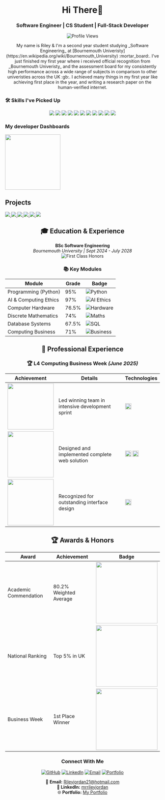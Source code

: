 

<h1 align="center">Hi There👋</h1>
<h3 align="center">Software Engineer | CS Student | Full-Stack Developer</h3>

<p align="center">
  <img src="https://komarev.com/ghpvc/?username=xmrenigmax&label=Profile%20views&color=0e75b6&style=flat" alt="Profile Views"/>
</p>


<div align="center">
My name is Riley & I'm a second year student studying _Software Engineering_ at [Bournemouth Univeristy](https://en.wikipedia.org/wiki/Bournemouth_University) :mortar_board:. I've just finished my first year where i received official recognition from _Bournemouth Univeristy_ and the assessment board for my consistently high performance across a wide range of subjects in comparison to other univeristies across the UK :gb:. I achieved many things in my first year like achieving first place in the year, and writing a research paper on the human-verified internet.

</div>


### 🛠️ Skills I've Picked Up

<p align="center">
  <img src="https://img.shields.io/badge/Python-3776AB?style=flat&logo=python&logoColor=white"/>
  <img src="https://img.shields.io/badge/SQL-003B57?style=flat&logo=mysql&logoColor=white"/>
  <img src="https://img.shields.io/badge/JavaScript-F7DF1E?style=flat&logo=javascript&logoColor=black"/>
  <img src="https://img.shields.io/badge/HTML5-E34F26?style=flat&logo=html5&logoColor=white"/>
  <img src="https://img.shields.io/badge/CSS3-1572B6?style=flat&logo=css3&logoColor=white"/>
  <img src="https://img.shields.io/badge/React-61DAFB?style=flat&logo=react&logoColor=black"/>
  <img src="https://img.shields.io/badge/Node.js-339933?style=flat&logo=node.js&logoColor=white"/>
  <img src="https://img.shields.io/badge/TypeScript-3178C6?style=flat&logo=typescript&logoColor=white"/>
  <img src="https://img.shields.io/badge/Git-F05032?style=flat&logo=git&logoColor=white"/>
  <img src="https://img.shields.io/badge/PostgreSQL-4169E1?style=flat&logo=postgresql&logoColor=white"/>
    <img src="https://img.shields.io/badge/Java-007396?style=flat&logo=java&logoColor=white"/>
</p>

### My developer Dashboards

<a href="https://github.com/anuraghazra/github-readme-stats">
  <img src="https://github-readme-stats.vercel.app/api?username=xmrenigmax&show_icons=true&theme=vue-dark&hide_border=true" height="180"/>
</a>

## Projects

<a href="https://github.com/xmrenigmax/AgileTaskManager">
    <picture>
        <source
            srcset="https://github-readme-stats.vercel.app/api/pin/?username=xmrenigmax&repo=AgileTaskManager&theme=vue-dark&hide_border=true"
            media="(prefers-color-scheme: dark)"
        />
        <source
            srcset="https://github-readme-stats.vercel.app/api/pin/?username=xmrenigmax&repo=AgileTaskManager&theme=vue"
            media="(prefers-color-scheme: light), (prefers-color-scheme: no-preference)"
        />
        <img src="https://github-readme-stats.vercel.app/api/pin/?username=xmrenigmax&repo=AgileTaskManager&theme=vue"/>
    </picture>
</a>

<a href="https://github.com/xmrenigmax/MyPortfolio">
    <picture>
        <source
            srcset="https://github-readme-stats.vercel.app/api/pin/?username=xmrenigmax&repo=MyPortfolio&theme=vue-dark&hide_border=true"
            media="(prefers-color-scheme: dark)"
        />
        <source
            srcset="https://github-readme-stats.vercel.app/api/pin/?username=xmrenigmax&repo=MyPortfolio&theme=vue"
            media="(prefers-color-scheme: light), (prefers-color-scheme: no-preference)"
        />
        <img src="https://github-readme-stats.vercel.app/api/pin/?username=xmrenigmax&repo=MyPortfolio&theme=vue"/>
    </picture>
</a>

<a href="https://github.com/xmrenigmax/DataVisuals">
    <picture>
        <source
            srcset="https://github-readme-stats.vercel.app/api/pin/?username=xmrenigmax&repo=DataVisuals&theme=vue-dark&hide_border=true"
            media="(prefers-color-scheme: dark)"
        />
        <source
            srcset="https://github-readme-stats.vercel.app/api/pin/?username=xmrenigmax&repo=DataVisuals&theme=vue"
            media="(prefers-color-scheme: light), (prefers-color-scheme: no-preference)"
        />
        <img src="https://github-readme-stats.vercel.app/api/pin/?username=xmrenigmax&repo=DataVisuals&theme=vue"/>
    </picture>
</a>

<a href="https://github.com/xmrenigmax/L4_Coursework_Programming">
    <picture>
        <source
            srcset="https://github-readme-stats.vercel.app/api/pin/?username=xmrenigmax&repo=L4_Coursework_Programming&theme=vue-dark&hide_border=true"
            media="(prefers-color-scheme: dark)"
        />
        <source
            srcset="https://github-readme-stats.vercel.app/api/pin/?username=xmrenigmax&repo=L4_Coursework_Programming&theme=vue"
            media="(prefers-color-scheme: light), (prefers-color-scheme: no-preference)"
        />
        <img src="https://github-readme-stats.vercel.app/api/pin/?username=xmrenigmax&repo=L4_Coursework_Programming&theme=vue"/>
    </picture>
</a>

<a href="https://github.com/xmrenigmax/L4_MathsAssignmentRepo">
    <picture>
        <source
            srcset="https://github-readme-stats.vercel.app/api/pin/?username=xmrenigmax&repo=L4_MathsAssignmentRepo&theme=vue-dark&hide_border=true"
            media="(prefers-color-scheme: dark)"
        />
        <source
            srcset="https://github-readme-stats.vercel.app/api/pin/?username=xmrenigmax&repo=L4_MathsAssignmentRepo&theme=vue"
            media="(prefers-color-scheme: light), (prefers-color-scheme: no-preference)"
        />
        <img src="https://github-readme-stats.vercel.app/api/pin/?username=xmrenigmax&repo=L4_MathsAssignmentRepo&theme=vue"/>
    </picture>
</a>

<a href="https://github.com/xmrenigmax/Hackerrank">
    <picture>
        <source
            srcset="https://github-readme-stats.vercel.app/api/pin/?username=xmrenigmax&repo=Hackerrank&theme=vue-dark&hide_border=true"
            media="(prefers-color-scheme: dark)"
        />
        <source
            srcset="https://github-readme-stats.vercel.app/api/pin/?username=xmrenigmax&repo=Hackerrank&theme=vue"
            media="(prefers-color-scheme: light), (prefers-color-scheme: no-preference)"
        />
        <img src="https://github-readme-stats.vercel.app/api/pin/?username=xmrenigmax&repo=Hackerrank&theme=vue"/>
    </picture>
</a>
<h2 align="center">🎓 Education & Experience</h2>

<div align="center">

**BSc Software Engineering**  
*Bournemouth University | Sept 2024 - July 2028*  
<img src="https://img.shields.io/badge/First_Class-80.17%25-red?style=flat&logo=academicons" alt="First Class Honors">

### 📚 Key Modules
<div align="center">

| Module | Grade | Badge |
|--------|-------|-------|
| Programming (Python) | 95% | <img src="https://img.shields.io/badge/Programming-95%25-3776AB?logo=python&logoColor=white" alt="Python"> |
| AI & Computing Ethics | 97% | <img src="https://img.shields.io/badge/Ethics-97%25-430098?logo=ai&logoColor=white" alt="AI Ethics"> |
| Computer Hardware | 76.5% | <img src="https://img.shields.io/badge/Hardware-76.5%25-00599C?logo=memory&logoColor=white" alt="Hardware"> |
| Discrete Mathematics | 74% | <img src="https://img.shields.io/badge/Maths-74%25-4DC0FF?logo=mathworks&logoColor=white" alt="Maths"> |
| Database Systems | 67.5% | <img src="https://img.shields.io/badge/SQL-67.5%25-4169E1?logo=postgresql&logoColor=white" alt="SQL"> |
| Computing Business | 71% | <img src="https://img.shields.io/badge/Business-71%25-FF9B45?logo=business&logoColor=white" alt="Business"> |

</div>

## 💼 Professional Experience

### 🏆 L4 Computing Business Week *(June 2025)*
<div align="center">

| Achievement | Details | Technologies |
|------------|---------|--------------|
| <img src="https://img.shields.io/badge/1st_Place-30+_Teams-FFD700?style=flat&logo=trophy" width="150"> | Led winning team in intensive development sprint | <img src="https://img.shields.io/badge/SCRUM-FF9B45?logo=agile" height="20"> |
| <img src="https://img.shields.io/badge/Full_Stack-Project-61DAFB?style=flat&logo=stackoverflow" width="150"> | Designed and implemented complete web solution | <img src="https://img.shields.io/badge/React-61DAFB?logo=react" height="20"> <img src="https://img.shields.io/badge/PostgreSQL-4169E1?logo=postgresql" height="20"> |
| <img src="https://img.shields.io/badge/UI/UX-Excellence-F24E1E?style=flat&logo=figma" width="150"> | Recognized for outstanding interface design | <img src="https://img.shields.io/badge/Figma-F24E1E?logo=figma" height="20"> |

</div>

## 🏆 Awards & Honors
<div align="center">

| Award | Achievement | Badge |
|-------|-------------|-------|
| Academic Commendation | 80.2% Weighted Average | <img src="https://img.shields.io/badge/Academic_Excellence-80.2%25-blueviolet?logo=graduation-cap" width="200"> |
| National Ranking | Top 5% in UK | <img src="https://img.shields.io/badge/Top_5%25_Nationally-UK-brightgreen?logo=award" width="200"> |
| Business Week | 1st Place Winner | <img src="https://img.shields.io/badge/Competition_Winner-Gold-FFD700?logo=trophy" width="200"> |

</div>

### Connect With Me

<div align="center">
  
[![GitHub](https://img.shields.io/badge/GitHub-100000?style=for-the-badge&logo=github&logoColor=white)](https://github.com/xmrenigmax)
[![LinkedIn](https://img.shields.io/badge/LinkedIn-0077B5?style=for-the-badge&logo=linkedin&logoColor=white)](https://uk.linkedin.com/in/mrrileyjordan)
[![Email](https://img.shields.io/badge/Email-D14836?style=for-the-badge&logo=gmail&logoColor=white)](mailto:Rileyjordan21@hotmail.com)
[![Portfolio](https://img.shields.io/badge/Portfolio-%23000000.svg?style=for-the-badge&logo=vercel&logoColor=white)](https://my-portfolio-gold-five-45.vercel.app/)

</div>

📧 **Email:** [Rileyjordan21@hotmail.com](mailto:Rileyjordan21@hotmail.com)  
🔗 **LinkedIn:** [mrrileyjordan](https://uk.linkedin.com/in/mrrileyjordan)  
🌐 **Portfolio:** [My Portfolio](https://my-portfolio-gold-five-45.vercel.app/)
